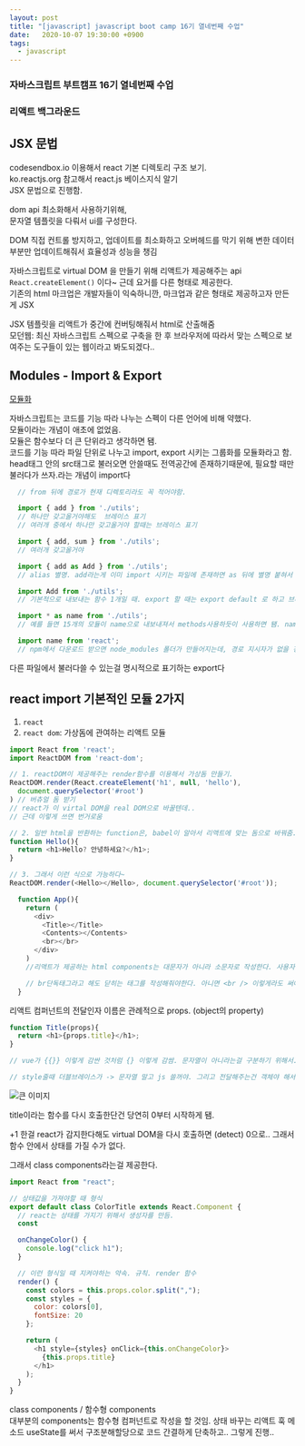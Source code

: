 ```yaml
---
layout: post
title: "[javascript] javascript boot camp 16기 열네번째 수업"
date:   2020-10-07 19:30:00 +0900
tags:
  - javascript
---
```


### 자바스크립트 부트캠프 16기 열네번째 수업

### 리액트 백그라운드

## JSX 문법
codesendbox.io 이용해서 react 기본 디렉토리 구조 보기.<br>
ko.reactjs.org 참고해서 react.js 베이스지식 알기<br>
JSX 문법으로 진행함.

dom api 최소화해서 사용하기위해, <br> 
문자열 템플릿을 다뤄서 ui를 구성한다.

DOM 직접 컨트롤 방지하고, 업데이트를 최소화하고 오버헤드를 막기 위해
변한 데이터 부분만 업데이트해줘서 효율성과 성능을 챙김

자바스크립트로 virtual DOM 을 만들기 위해 리액트가 제공해주는 api
`React.createElement()` 이다~ 근데 요거를 다른 형태로 제공한다. <br>
기존의 html 마크업은 개발자들이 익숙하니깐, 마크업과 같은 형태로 제공하고자 만든게 JSX

JSX 템플릿을 리액트가 중간에 컨버팅해줘서 html로 산출해줌<br>
모던웹: 최신 자바스크립트 스펙으로 구축을 한 후 브라우저에 따라서 맞는 스펙으로 보여주는 도구들이 있는 웹이라고 봐도되겠다..

## Modules - Import & Export
[모듈화](https://fastcampus-js-bootcamp.herokuapp.com/javascript/modules)

자바스크립트는 코드를 기능 따라 나누는 스펙이 다른 언어에 비해 약했다. <br> 모듈이라는 개념이 애초에 없었음. <br>
모듈은 함수보다 더 큰 단위라고 생각하면 됌. <br>
코드를 기능 따라 파일 단위로 나누고 import, export 시키는 그룹화를 모듈화라고 함. <br>
head태그 안의 src태그로 불러오면 안쓸때도 전역공간에 존재하기때문에, 필요할 때만 불러다가 쓰자.라는 개념이 import다 <br>
```javascript
  // from 뒤에 경로가 현재 디렉토리라도 꼭 적어야함.

  import { add } from './utils'; 
  // 하나만 갖고올거야해도  브레이스 표기
  // 여러개 중에서 하나만 갖고올거야 할때는 브레이스 표기

  import { add, sum } from './utils';
  // 여러개 갖고올거야

  import { add as Add } from './utils';
  // alias 별명. add라는게 이미 import 시키는 파일에 존재하면 as 뒤에 별명 붙혀서 사용

  import Add from './utils';
  // 기본적으로 내보내는 함수 1개일 때. export 할 때는 export default 로 하고 브레이스 없이 바로 별명 붙혀서 import 시킴.

  import * as name from './utils';
  // 예를 들면 15개의 모듈이 name으로 내보내져서 methods사용하듯이 사용하면 됌. name.function 어쩌고~

  import name from 'react';
  // npm에서 다운로드 받으면 node_modules 폴더가 만들어지는데, 경로 지시자가 없을 경우 바로 node_modules 폴더에서 찾아옴.
```

다른 파일에서 불러다쓸 수 있는걸 명시적으로 표기하는 export다

## react import 기본적인 모듈 2가지

1. `react`
2. `react dom`: 가상돔에 관여하는 리액트 모듈

```javascript
import React from 'react';
import ReactDOM from 'react-dom';
```

```javascript
// 1. reactDOM이 제공해주는 render함수를 이용해서 가상돔 만들기.
ReactDOM.render(React.createElement('h1', null, 'hello'), 
  document.querySelector('#root')
) // 버츄얼 돔 받기
// react가 이 virtal DOM을 real DOM으로 바꿀텐데..
// 근데 이렇게 쓰면 번거로움

// 2. 일반 html을 반환하는 function은, babel이 알아서 리액트에 맞는 돔으로 바꿔줌.
function Hello(){
  return <h1>Hello? 안녕하세요?</h1>;
}

// 3. 그래서 이런 식으로 가능하다~ 
ReactDOM.render(<Hello></Hello>, document.querySelector('#root')); 
```

```javascript
  function App(){
    return (
      <div>
        <Title></Title>
        <Contents></Contents> 
        <br></br> 
      </div>
    )
    //리액트가 제공하는 html components는 대문자가 아니라 소문자로 작성한다. 사용자 컴퍼넌트는 대문자로 사용한다.

    // br단독태그라고 해도 닫히는 태그를 작성해줘야한다. 아니면 <br /> 이렇게라도 써야한다.
  }
```

리액트 컴퍼넌트의 전달인자 이름은 관례적으로 props. (object의 property)

```javascript
function Title(props){
  return <h1>{props.title}</h1>;
}

// vue가 {{}} 이렇게 감싼 것처럼 {} 이렇게 감쌈. 문자열이 아니라는걸 구분하기 위해서..

// style줄때 더블브레이스가 -> 문자열 말고 js 쓸꺼야. 그리고 전달해주는건 객체야 해서 {{}}
```

![큰 이미지](http://hyegineer.github.io/images/1.PNG)

title이라는 함수를 다시 호출한단건 당연히 0부터 시작하게 됌.

+1 한걸 react가 감지한다해도 virtual DOM을 다시 호출하면 (detect) 0으로..
그래서 함수 안에서 상태를 가질 수가 없다.

그래서 class components라는걸 제공한다.

```javascript
import React from "react";

// 상태값을 가져야할 때 형식
export default class ColorTitle extends React.Component {
  // react는 상태를 가지기 위해서 생성자를 만듬.
  const

  onChangeColor() {
    console.log("click h1");
  }

  // 이런 형식일 때 지켜야하는 약속. 규칙. render 함수
  render() {    
    const colors = this.props.color.split(",");
    const styles = {
      color: colors[0],
      fontSize: 20
    };

    return (
      <h1 style={styles} onClick={this.onChangeColor}>
        {this.props.title}
      </h1>
    );
  }
}
```

class components / 함수형 components<br>
대부분의 components는 함수형 컴퍼넌트로 작성을 할 것임. 상태 바꾸는 리액트 훅 메소드 useState를 써서 구조분해할당으로 코드 간결하게 단축하고.. 그렇게 진행..